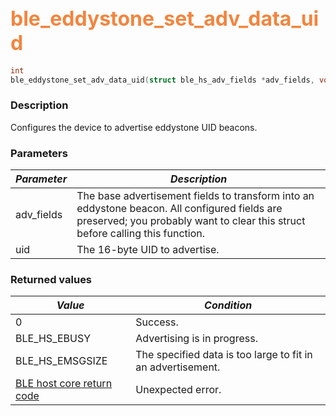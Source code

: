 ## <font color="#F2853F" style="font-size:24pt">ble\_eddystone\_set\_adv\_data\_uid</font>

```c
int
ble_eddystone_set_adv_data_uid(struct ble_hs_adv_fields *adv_fields, void *uid)
```

### Description

Configures the device to advertise eddystone UID beacons. 

### Parameters

| *Parameter* | *Description* |
|-------------|---------------|
| adv\_fields | The base advertisement fields to transform into an eddystone beacon.  All configured fields are preserved; you probably want to clear this struct before calling this function. |
| uid | The 16-byte UID to advertise. |

### Returned values

| *Value* | *Condition* |
|---------|-------------|
| 0 | Success. |
| BLE\_HS\_EBUSY | Advertising is in progress. |
| BLE\_HS\_EMSGSIZE | The specified data is too large to fit in an advertisement. |
| [BLE host core return code](../../ble_hs_return_codes/#return-codes-core) | Unexpected error. |

